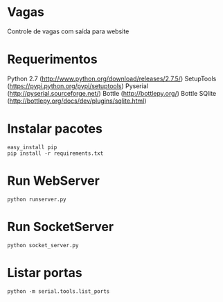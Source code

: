 Vagas
=====

Controle de vagas com saída para website


Requerimentos
=============

Python 2.7 (http://www.python.org/download/releases/2.7.5/)
SetupTools (https://pypi.python.org/pypi/setuptools)
Pyserial (http://pyserial.sourceforge.net/)
Bottle (http://bottlepy.org/)
Bottle SQlite (http://bottlepy.org/docs/dev/plugins/sqlite.html)


Instalar pacotes
================

```
easy_install pip
pip install -r requirements.txt
```

Run WebServer
=============

```
python runserver.py
```

Run SocketServer
================

```
python socket_server.py
```

Listar portas
=============

```
python -m serial.tools.list_ports
```
